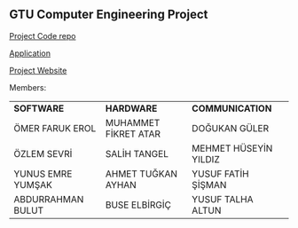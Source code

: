 <h2> GTU Computer Engineering Project </h2>


[Project Code repo](https://github.com/GTU-Genero)

[Application](https://drive.google.com/drive/folders/1DsfBsToJHvQX1Q0CVAYvBWS4TA3sRiLH?usp=sharing)

[Project Website](https://gtugenero.wordpress.com/)

Members:


<table><tbody><tr><td class="has-text-align-center" data-align="center"><strong>SOFTWARE</strong></td><td class="has-text-align-center" data-align="center"><strong>HARDWARE</strong></td><td class="has-text-align-center" data-align="center"><strong>COMMUNICATION</strong></td></tr><tr><td class="has-text-align-center" data-align="center">ÖMER FARUK EROL</td><td class="has-text-align-center" data-align="center">MUHAMMET FİKRET ATAR</td><td class="has-text-align-center" data-align="center">DOĞUKAN GÜLER</td></tr><tr><td class="has-text-align-center" data-align="center">ÖZLEM SEVRİ</td><td class="has-text-align-center" data-align="center">SALİH TANGEL</td><td class="has-text-align-center" data-align="center">MEHMET HÜSEYİN YILDIZ</td></tr><tr><td class="has-text-align-center" data-align="center">YUNUS EMRE YUMŞAK</td><td class="has-text-align-center" data-align="center">AHMET TUĞKAN AYHAN</td><td class="has-text-align-center" data-align="center">YUSUF FATİH ŞİŞMAN</td></tr><tr><td class="has-text-align-center" data-align="center">ABDURRAHMAN BULUT</td><td class="has-text-align-center" data-align="center">BUSE ELBİRGİÇ</td><td class="has-text-align-center" data-align="center">YUSUF TALHA ALTUN</td></tr></tbody></table>
